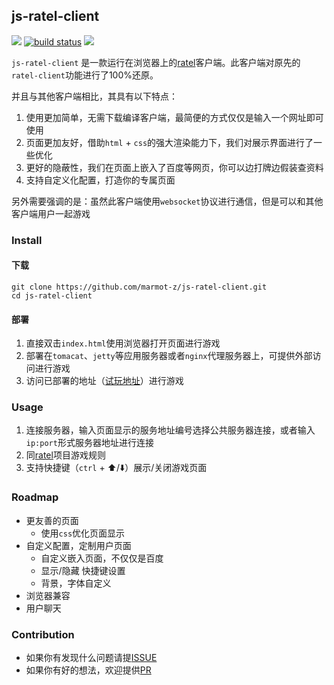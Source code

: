 ## js-ratel-client

[![](https://img.shields.io/badge/license-Apache-blue)]() [![build status](https://img.shields.io/badge/build-passing-brightgreen)]() [![](https://img.shields.io/badge/javascript-%3E%3D%20ES6-brightgreen)]()

`js-ratel-client` 是一款运行在浏览器上的[ratel](https://github.com/ainilili/ratel)客户端。此客户端对原先的`ratel-client`功能进行了100%还原。

并且与其他客户端相比，其具有以下特点：

1. 使用更加简单，无需下载编译客户端，最简便的方式仅仅是输入一个网址即可使用
2. 页面更加友好，借助`html` + `css`的强大渲染能力下，我们对展示界面进行了一些优化
3. 更好的隐蔽性，我们在页面上嵌入了百度等网页，你可以边打牌边假装查资料
4. 支持自定义化配置，打造你的专属页面

另外需要强调的是：虽然此客户端使用`websocket`协议进行通信，但是可以和其他客户端用户一起游戏


### Install

#### 下载

```shell
git clone https://github.com/marmot-z/js-ratel-client.git
cd js-ratel-client
```

#### 部署

1. 直接双击`index.html`使用浏览器打开页面进行游戏
2. 部署在`tomacat`、`jetty`等应用服务器或者`nginx`代理服务器上，可提供外部访问进行游戏
3. 访问已部署的地址（[试玩地址](http://47.103.16.48:8080/js-client/)）进行游戏


### Usage

1. 连接服务器，输入页面显示的服务地址编号选择公共服务器连接，或者输入`ip:port`形式服务器地址进行连接
2. 同[ratel](https://github.com/ainilili/ratel)项目游戏规则
3. 支持快捷键（`ctrl` + ⬆️/⬇️）展示/关闭游戏页面


### Roadmap

- 更友善的页面
  - 使用`css`优化页面显示
- 自定义配置，定制用户页面
  - 自定义嵌入页面，不仅仅是百度
  - 显示/隐藏 快捷键设置
  - 背景，字体自定义
- 浏览器兼容
- 用户聊天


### Contribution

- 如果你有发现什么问题请提[ISSUE](https://github.com/marmot-z/js-ratel-client/issues)
- 如果你有好的想法，欢迎提供[PR](https://github.com/marmot-z/js-ratel-client/pulls)
